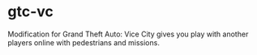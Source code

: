 # gtc-vc
Modification for Grand Theft Auto: Vice City gives you play with another players online with pedestrians and missions.
